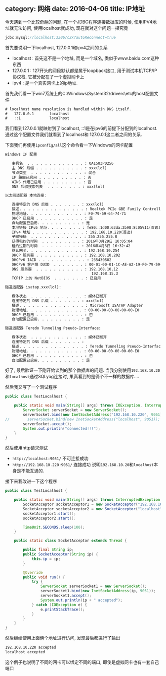 category: 网络
date: 2016-04-06
title: IP地址
---
今天遇到一个比较奇葩的问题, 在一个JDBC程序连接数据库的时候, 使用IPV4地址就无法访问, 使用localhost就成功, 现在就对这个问题一探究竟
```java
jdbc:mysql://localhost:3306/c2x?autoReconnect=true
```

首先要说明一下localhost, 127.0.0.1和ipv4之间的关系
* localhost : 首先这不是一个地址, 而是一个域名, 类似于www.baidu.com这种东西
* 127.0.0.1 : 127开头的网段默认都是属于loopback接口, 用于测试本机TCP/IP协议栈. 它被分配在了一个虚拟网卡上
* ipv4 : 是一个真实网卡上的ip地址.

首先我们看一下win7系统上的C:\Windows\System32\drivers\etc的host配置文件
```xml
# localhost name resolution is handled within DNS itself.
#	127.0.0.1       localhost
#	::1             localhost
```
我们看到127.0.0.1就映射到了localhost, ::1是在ipv6的前提下分配到的localhost. 通过这个配置文件我们就看到了localhost和 127.0.0.1这二者之间的关系.

下面我们再使用`ipconfig/all`这个命令看一下Windows的网卡配置
```xml
Windows IP 配置

   主机名  . . . . . . . . . . . . . : OA1503P0256
   主 DNS 后缀 . . . . . . . . . . . : xxx(lol)
   节点类型  . . . . . . . . . . . . : 混合
   IP 路由已启用 . . . . . . . . . . : 否
   WINS 代理已启用 . . . . . . . . . : 否
   DNS 后缀搜索列表  . . . . . . . . : xxx(lol)

以太网适配器 本地连接:

   连接特定的 DNS 后缀 . . . . . . . : xxx(lol)
   描述. . . . . . . . . . . . . . . : Realtek PCIe GBE Family Controller
   物理地址. . . . . . . . . . . . . : F0-79-59-64-74-71
   DHCP 已启用 . . . . . . . . . . . : 是
   自动配置已启用. . . . . . . . . . : 是
   本地链接 IPv6 地址. . . . . . . . : fe80::1d00:63da:2b98:8c05%11(首选) 
   IPv4 地址 . . . . . . . . . . . . : 192.168.10.220(首选) 
   子网掩码  . . . . . . . . . . . . : 255.255.255.0
   获得租约的时间  . . . . . . . . . : 2016年3月29日 10:05:04
   租约过期的时间  . . . . . . . . . : 2016年4月6日 16:32:42
   默认网关. . . . . . . . . . . . . : 192.168.10.254
   DHCP 服务器 . . . . . . . . . . . : 192.168.10.202
   DHCPv6 IAID . . . . . . . . . . . : 235430502
   DHCPv6 客户端 DUID  . . . . . . . : 00-01-00-01-1C-AE-A2-19-F0-79-59-64-74-71
   DNS 服务器  . . . . . . . . . . . : 192.168.10.12
                                       192.168.15.3
   TCPIP 上的 NetBIOS  . . . . . . . : 已启用

隧道适配器 isatap.xxx(lol):

   媒体状态  . . . . . . . . . . . . : 媒体已断开
   连接特定的 DNS 后缀 . . . . . . . : xxx(lol)
   描述. . . . . . . . . . . . . . . : Microsoft ISATAP Adapter
   物理地址. . . . . . . . . . . . . : 00-00-00-00-00-00-00-E0
   DHCP 已启用 . . . . . . . . . . . : 否
   自动配置已启用. . . . . . . . . . : 是

隧道适配器 Teredo Tunneling Pseudo-Interface:

   媒体状态  . . . . . . . . . . . . : 媒体已断开
   连接特定的 DNS 后缀 . . . . . . . : 
   描述. . . . . . . . . . . . . . . : Teredo Tunneling Pseudo-Interface
   物理地址. . . . . . . . . . . . . : 00-00-00-00-00-00-00-E0
   DHCP 已启用 . . . . . . . . . . . : 否
   自动配置已启用. . . . . . . . . . : 是

```

好了, 最后验证一下刚开始谈到的那个数据库的问题. 当我分别使用`192.168.10.20`和`localhost`通过SQLyog连接时, 果真看到的是俩个不一样的数据库....

然后我又写了一个测试程序
```java
public class TestLocalhost {

    public static void main(String[] args) throws IOException, InterruptedException {
        ServerSocket serverSocket = new ServerSocket();
        serverSocket.bind(new InetSocketAddress("192.168.10.220", 9051));
//        serverSocket.bind(new InetSocketAddress("localhost", 9051));
        serverSocket.accept();
        System.out.println("connected!!!");
    }
}
```
然后使用http请求测试
* `http://localhost:9051/` 不可连接成功
* `http://192.168.10.220:9051/`  连接成功
说明`192.168.10.20`和`localhost`本身是不能互通的.

接下来我改进一下这个程序
```java
public class TestLocalhost {

    public static void main(String[] args) throws InterruptedException {
        SocketAcceptor socketAcceptor1 = new SocketAcceptor("192.168.10.220");
        SocketAcceptor socketAcceptor2 = new SocketAcceptor("localhost");
        socketAcceptor1.start();
        socketAcceptor2.start();

        TimeUnit.SECONDS.sleep(100);
    }

    public static class SocketAcceptor extends Thread {

        public final String ip;
        public SocketAcceptor(String ip) {
            this.ip = ip;
        }

        @Override
        public void run() {
            try {
                ServerSocket serverSocket1 = new ServerSocket();
                serverSocket1.bind(new InetSocketAddress(ip, 9051));
                serverSocket1.accept();
                System.out.println(ip + " accepted");
            } catch (IOException e) {
                e.printStackTrace();
            }
        }
    }
}
```
然后继续使用上面俩个地址进行访问, 发现最后都进行了输出
```xml
192.168.10.220 accepted
localhost accepted
```
这个例子也说明了不同的网卡可以绑定不同的端口, 即使是虚拟网卡也有一套自己端口